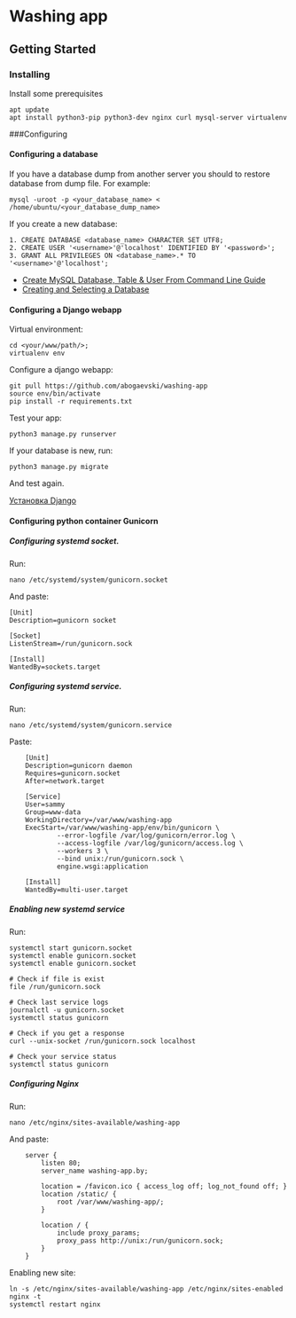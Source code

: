 # Washing app

## Getting Started

### Installing

Install some prerequisites

    apt update
    apt install python3-pip python3-dev nginx curl mysql-server virtualenv

###Configuring

#### Configuring a database

If you have a database dump from another server you should to restore database from dump file.
For example:

    mysql -uroot -p <your_database_name> < /home/ubuntu/<your_database_dump_name>

If you create a new database:
    
    1. CREATE DATABASE <database_name> CHARACTER SET UTF8;
    2. CREATE USER '<username>'@'localhost' IDENTIFIED BY '<password>';
    3. GRANT ALL PRIVILEGES ON <database_name>.* TO '<username>'@'localhost';

* [Create MySQL Database, Table & User From Command Line Guide](https://www.a2hosting.com/kb/developer-corner/mysql/managing-mysql-databases-and-users-from-the-command-line)
* [Creating and Selecting a Database](https://dev.mysql.com/doc/refman/8.0/en/creating-database.html)


#### Configuring a Django webapp

Virtual environment:

    cd <your/www/path/>;
    virtualenv env

Configure a django webapp:

    git pull https://github.com/abogaevski/washing-app
    source env/bin/activate
    pip install -r requirements.txt

Test your app:

    python3 manage.py runserver

If your database is new, run:

    python3 manage.py migrate

And test again.

[Установка Django](https://tutorial.djangogirls.org/ru/django_installation/)

#### Configuring python container Gunicorn

##### Configuring systemd socket.

Run:

    nano /etc/systemd/system/gunicorn.socket

And paste: 

    [Unit]
    Description=gunicorn socket

    [Socket]
    ListenStream=/run/gunicorn.sock

    [Install]
    WantedBy=sockets.target

##### Configuring systemd service.
Run:

    nano /etc/systemd/system/gunicorn.service

Paste:

        [Unit]
        Description=gunicorn daemon
        Requires=gunicorn.socket
        After=network.target

        [Service]
        User=sammy
        Group=www-data
        WorkingDirectory=/var/www/washing-app
        ExecStart=/var/www/washing-app/env/bin/gunicorn \
                --error-logfile /var/log/gunicorn/error.log \
                --access-logfile /var/log/gunicorn/access.log \
                --workers 3 \
                --bind unix:/run/gunicorn.sock \
                engine.wsgi:application

        [Install]
        WantedBy=multi-user.target

##### Enabling new systemd service

Run:

    systemctl start gunicorn.socket
    systemctl enable gunicorn.socket
    systemctl enable gunicorn.socket
    
    # Check if file is exist
    file /run/gunicorn.sock

    # Check last service logs
    journalctl -u gunicorn.socket
    systemctl status gunicorn

    # Check if you get a response
    curl --unix-socket /run/gunicorn.sock localhost

    # Check your service status
    systemctl status gunicorn

##### Configuring Nginx

Run:
    
    nano /etc/nginx/sites-available/washing-app

And paste:

        server {
            listen 80;
            server_name washing-app.by;

            location = /favicon.ico { access_log off; log_not_found off; }
            location /static/ {
                root /var/www/washing-app/;
            }

            location / {
                include proxy_params;
                proxy_pass http://unix:/run/gunicorn.sock;
            }
        }

Enabling new site:

    ln -s /etc/nginx/sites-available/washing-app /etc/nginx/sites-enabled
    nginx -t
    systemctl restart nginx